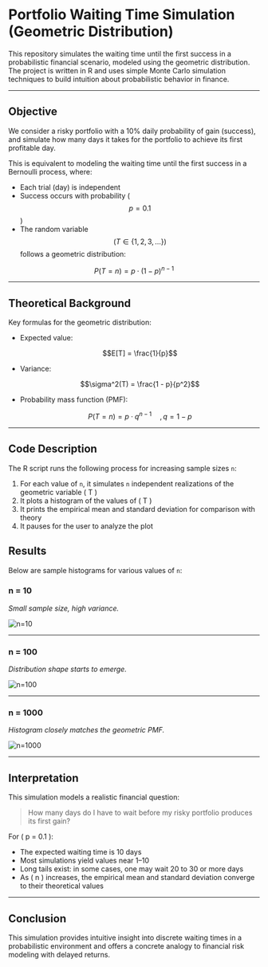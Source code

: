 # Portfolio Waiting Time Simulation (Geometric Distribution)

This repository simulates the waiting time until the first success in a probabilistic financial scenario, modeled using the geometric distribution. The project is written in R and uses simple Monte Carlo simulation techniques to build intuition about probabilistic behavior in finance.

---

## Objective

We consider a risky portfolio with a 10% daily probability of gain (success), and simulate how many days it takes for the portfolio to achieve its first profitable day.

This is equivalent to modeling the waiting time until the first success in a Bernoulli process, where:

- Each trial (day) is independent
- Success occurs with probability ( $$p = 0.1$$ )
- The random variable $$( T \in \{1, 2, 3, \dots\} )$$ follows a geometric distribution:
  
$$ P(T = n) = p \cdot (1 - p)^{n-1}$$


---

## Theoretical Background

Key formulas for the geometric distribution:

- Expected value:  
  
  $$E[T] = \frac{1}{p}$$
  

- Variance:
  
  $$\sigma^2(T) = \frac{1 - p}{p^2}$$
  

- Probability mass function (PMF):  
  
  $$P(T = n) = p \cdot q^{n-1} \quad, q = 1 - p$$
  

---

## Code Description

The R script runs the following process for increasing sample sizes `n`:

1. For each value of `n`, it simulates `n` independent realizations of the geometric variable \( T \)
2. It plots a histogram of the values of \( T \)
3. It prints the empirical mean and standard deviation for comparison with theory
4. It pauses for the user to analyze the plot

## Results

Below are sample histograms for various values of `n`:

### n = 10

*Small sample size, high variance.*

![n=10](figures/hist_n10.png)

---

### n = 100

*Distribution shape starts to emerge.*

![n=100](figures/hist_n100.png)

---

### n = 1000

*Histogram closely matches the geometric PMF.*

![n=1000](figures/hist_n1000.png)

---

## Interpretation

This simulation models a realistic financial question:

> How many days do I have to wait before my risky portfolio produces its first gain?

For \( p = 0.1 \):

- The expected waiting time is 10 days
- Most simulations yield values near 1–10
- Long tails exist: in some cases, one may wait 20 to 30 or more days
- As \( n \) increases, the empirical mean and standard deviation converge to their theoretical values

---

## Conclusion

This simulation provides intuitive insight into discrete waiting times in a probabilistic environment and offers a concrete analogy to financial risk modeling with delayed returns.
